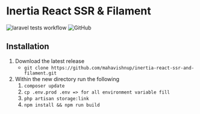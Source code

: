 # Inertia React SSR & Filament
![laravel tests workflow](https://github.com/JustinByrne/Mealing/actions/workflows/laravel_phpunit.yaml/badge.svg) ![GitHub](https://img.shields.io/github/license/JustinByrne/Mealing)

## Installation

1. Download the latest release
    - `git clone https://github.com/mahavishnup/inertia-react-ssr-and-filament.git`
2. Within the new directory run the following
    1. `composer update`
    2. `cp .env.prod .env => for all environment variable fill`
    3. `php artisan storage:link`
    4. `npm install && npm run build`
